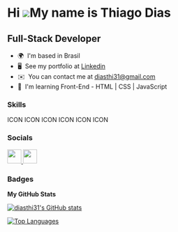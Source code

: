Hi ![](https://user-images.githubusercontent.com/18350557/176309783-0785949b-9127-417c-8b55-ab5a4333674e.gif)My name is Thiago Dias
===================================================================================================================================

Full-Stack Developer
--------------------

* 🌍  I'm based in Brasil
* 🖥️  See my portfolio at [Linkedin](http://https://www.linkedin.com/in/diasthi31/)
* ✉️  You can contact me at [diasthi31@gmail.com](mailto:diasthi31@gmail.com)
* 🧠  I'm learning Front-End - HTML | CSS | JavaScript

### Skills


<p align="left">
ICON ICON ICON ICON ICON ICON
</p>


### Socials

<p align="left"> <a href="https://www.github.com/diasthi31" target="_blank" rel="noreferrer"> <picture> <source media="(prefers-color-scheme: dark)" srcset="https://raw.githubusercontent.com/danielcranney/readme-generator/main/public/icons/socials/github-dark.svg" /> <source media="(prefers-color-scheme: light)" srcset="https://raw.githubusercontent.com/danielcranney/readme-generator/main/public/icons/socials/github.svg" /> <img src="https://raw.githubusercontent.com/danielcranney/readme-generator/main/public/icons/socials/github.svg" width="32" height="32" /> </picture> </a> <a href="https://www.linkedin.com/in/diasthi31" target="_blank" rel="noreferrer"> <picture> <source media="(prefers-color-scheme: dark)" srcset="undefined" /> <source media="(prefers-color-scheme: light)" srcset="https://raw.githubusercontent.com/danielcranney/readme-generator/main/public/icons/socials/linkedin.svg" /> <img src="https://raw.githubusercontent.com/danielcranney/readme-generator/main/public/icons/socials/linkedin.svg" width="32" height="32" /> </picture> </a></p>

### Badges

<b>My GitHub Stats</b>

<a href="http://www.github.com/diasthi31"><img src="https://github-readme-stats.vercel.app/api?username=diasthi31&show_icons=true&hide=&count_private=true&title_color=0891b2&text_color=ffffff&icon_color=0891b2&bg_color=1c1917&hide_border=true&show_icons=true" alt="diasthi31's GitHub stats" /></a>

<a href="https://github.com/diasthi31" align="left"><img src="https://github-readme-stats.vercel.app/api/top-langs/?username=diasthi31&langs_count=10&title_color=0891b2&text_color=ffffff&icon_color=0891b2&bg_color=1c1917&hide_border=true&locale=en&custom_title=Top%20%Languages" alt="Top Languages" /></a>
